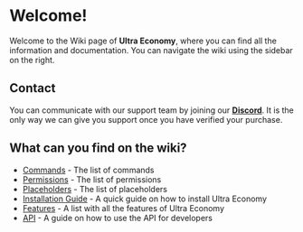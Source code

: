 # Welcome!
Welcome to the Wiki page of **Ultra Economy**, where you can find all the information and documentation. You can navigate the wiki using the sidebar on the right.
<br>

## Contact
You can communicate with our support team by joining our **[Discord](https://discord.gg/3JuHDm8)**. It is the only way we can give you support once you have verified your purchase.
<br>

## What can you find on the wiki?
- [Commands](./commands.md) - The list of commands
- [Permissions](./permissions.md) - The list of permissions
- [Placeholders](./placeholders.md) - The list of placeholders
- [Installation Guide](/wiki/installation) - A quick guide on how to install Ultra Economy
- [Features](/wiki/features) - A list with all the features of Ultra Economy
- [API](/wiki/api) - A guide on how to use the API for developers
